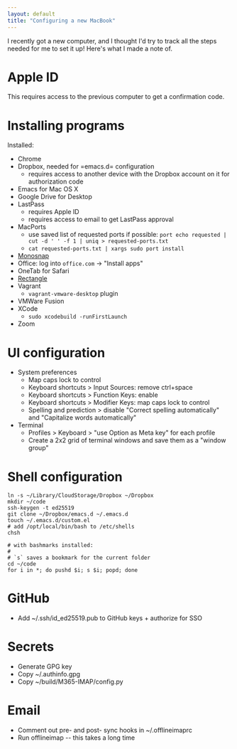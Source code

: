 ```yaml
---
layout: default
title: "Configuring a new MacBook"
---
```

I recently got a new computer, and I thought I'd try to track all the steps needed for me to set it up! Here's what I made a note of.

# Apple ID #

This requires access to the previous computer to get a confirmation code.

# Installing programs #

Installed:

  - Chrome
  - Dropbox, needed for =emacs.d= configuration
    - requires access to another device with the Dropbox account on it for authorization code
  - Emacs for Mac OS X
  - Google Drive for Desktop
  - LastPass
    - requires Apple ID
    - requires access to email to get LastPass approval
  - MacPorts
    - use saved list of requested ports if possible: `port echo requested | cut -d ' ' -f 1 | uniq > requested-ports.txt`
    - `cat requested-ports.txt | xargs sudo port install`
  - [Monosnap](https://monosnap.com)
  - Office: log into `office.com` &rarr; "Install apps"
  - OneTab for Safari
  - [Rectangle](https://rectangleapp.com/)
  - Vagrant
    - `vagrant-vmware-desktop` plugin
  - VMWare Fusion
  - XCode
    - `sudo xcodebuild -runFirstLaunch`
  - Zoom

# UI configuration #

  - System preferences
    - Map caps lock to control
    - Keyboard shortcuts > Input Sources: remove ctrl+space
    - Keyboard shortcuts > Function Keys: enable
    - Keyboard shortcuts > Modifier Keys: map caps lock to control
    - Spelling and prediction > disable "Correct spelling automatically" and "Capitalize words automatically"
  - Terminal
    - Profiles > Keyboard > "use Option as Meta key" for each profile
    - Create a 2x2 grid of terminal windows and save them as a "window group"

# Shell configuration #

    ln -s ~/Library/CloudStorage/Dropbox ~/Dropbox
	mkdir ~/code
	ssh-keygen -t ed25519
	git clone ~/Dropbox/emacs.d ~/.emacs.d
    touch ~/.emacs.d/custom.el
	# add /opt/local/bin/bash to /etc/shells
	chsh

	# with bashmarks installed:
	#
	# `s` saves a bookmark for the current folder
	cd ~/code
	for i in *; do pushd $i; s $i; popd; done
	
# GitHub #

  - Add ~/.ssh/id_ed25519.pub to GitHub keys + authorize for SSO

# Secrets #

  - Generate GPG key
  - Copy ~/.authinfo.gpg
  - Copy ~/build/M365-IMAP/config.py

# Email #

  - Comment out pre- and post- sync hooks in ~/.offlineimaprc
  - Run offlineimap -- this takes a long time
